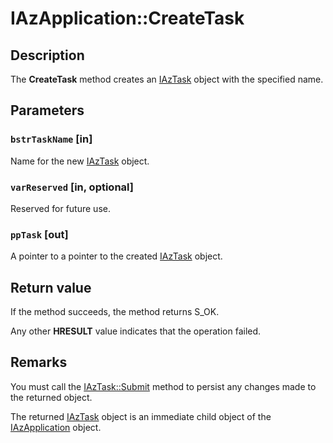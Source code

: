 # IAzApplication::CreateTask

## Description

The **CreateTask** method creates an [IAzTask](https://learn.microsoft.com/windows/desktop/api/azroles/nn-azroles-iaztask) object with the specified name.

## Parameters

### `bstrTaskName` [in]

Name for the new [IAzTask](https://learn.microsoft.com/windows/desktop/api/azroles/nn-azroles-iaztask) object.

### `varReserved` [in, optional]

Reserved for future use.

### `ppTask` [out]

A pointer to a pointer to the created [IAzTask](https://learn.microsoft.com/windows/desktop/api/azroles/nn-azroles-iaztask) object.

## Return value

 If the method succeeds, the method returns S_OK.

Any other **HRESULT** value indicates that the operation failed.

## Remarks

You must call the [IAzTask::Submit](https://learn.microsoft.com/windows/desktop/api/azroles/nf-azroles-iaztask-submit) method to persist any changes made to the returned object.

The returned [IAzTask](https://learn.microsoft.com/windows/desktop/api/azroles/nn-azroles-iaztask) object is an immediate child object of the [IAzApplication](https://learn.microsoft.com/windows/desktop/api/azroles/nn-azroles-iazapplication) object.